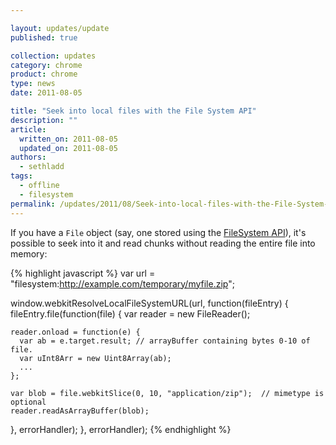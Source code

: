 ```yaml
---

layout: updates/update
published: true

collection: updates
category: chrome
product: chrome
type: news
date: 2011-08-05

title: "Seek into local files with the File System API"
description: ""
article:
  written_on: 2011-08-05
  updated_on: 2011-08-05
authors:
  - sethladd
tags:
  - offline
  - filesystem
permalink: /updates/2011/08/Seek-into-local-files-with-the-File-System-API.html
---
```

If you have a `File` object (say, one stored using the [FileSystem API](http://www.html5rocks.com/en/tutorials/file/filesystem/)), it's possible to seek into it and read chunks without reading the entire file into memory:

{% highlight javascript %}
var url = "filesystem:http://example.com/temporary/myfile.zip";

window.webkitResolveLocalFileSystemURL(url, function(fileEntry) {
  fileEntry.file(function(file) {
    var reader = new FileReader();

    reader.onload = function(e) {
      var ab = e.target.result; // arrayBuffer containing bytes 0-10 of file.
      var uInt8Arr = new Uint8Array(ab);
      ...
    };

    var blob = file.webkitSlice(0, 10, "application/zip");  // mimetype is optional
    reader.readAsArrayBuffer(blob);
  }, errorHandler);
}, errorHandler);
{% endhighlight %}
